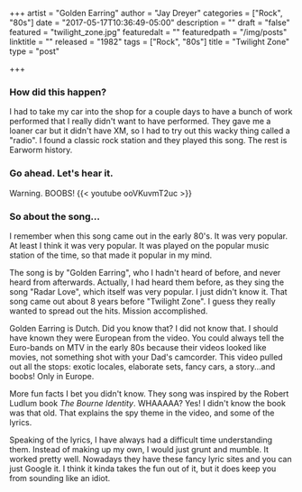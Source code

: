+++
artist = "Golden Earring"
author = "Jay Dreyer"
categories = ["Rock", "80s"]
date = "2017-05-17T10:36:49-05:00"
description = ""
draft = "false"
featured = "twilight_zone.jpg"
featuredalt = ""
featuredpath = "/img/posts"
linktitle = ""
released = "1982"
tags = ["Rock", "80s"]
title = "Twilight Zone"
type = "post"

+++

<!--more-->
### How did this happen?
I had to take my car into the shop for a couple days to have a bunch of work performed that I really didn't want to have performed. They gave me a loaner car but it didn't have XM, so I had to try out this wacky thing called a "radio". I found a classic rock station and they played this song. The rest is Earworm history.

### Go ahead. Let's hear it.
Warning. BOOBS!
{{< youtube ooVKuvmT2uc >}}

### So about the song...
I remember when this song came out in the early 80's. It was very popular. At least I think it was very popular. It was played on the popular music station of the time, so that made it popular in my mind.

The song is by "Golden Earring", who I hadn't heard of before, and never heard from afterwards. Actually, I had heard them before, as they sing the song "Radar Love", which itself was very popular. I just didn't know it. That song came out about 8 years before "Twilight Zone". I guess they really wanted to spread out the hits. Mission accomplished.

Golden Earring is Dutch. Did you know that? I did not know that. I should have known they were European from the video. You could always tell the Euro-bands on MTV in the early 80s because their videos looked like movies, not something shot with your Dad's camcorder. This video pulled out all the stops: exotic locales, elaborate sets, fancy cars, a story...and boobs! Only in Europe.

More fun facts I bet you didn't know. They song was inspired by the Robert Ludlum book *The Bourne Identity*. WHAAAAA? Yes! I didn't know the book was that old. That explains the spy theme in the video, and some of the lyrics.

Speaking of the lyrics, I have always had a difficult time understanding them. Instead of making up my own, I would just grunt and mumble. It worked pretty well. Nowadays they have these fancy lyric sites and you can just Google it. I think it kinda takes the fun out of it, but it does keep you from sounding like an idiot.

